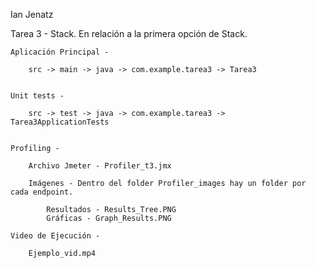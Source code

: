 Ian Jenatz

Tarea 3 - Stack. En relación a la primera opción de Stack.

    Aplicación Principal - 

        src -> main -> java -> com.example.tarea3 -> Tarea3


    Unit tests -

        src -> test -> java -> com.example.tarea3 -> Tarea3ApplicationTests


    Profiling - 
        
        Archivo Jmeter - Profiler_t3.jmx
        
        Imágenes - Dentro del folder Profiler_images hay un folder por cada endpoint.
            
            Resultados - Results_Tree.PNG
            Gráficas - Graph_Results.PNG

    Video de Ejecución -
    
        Ejemplo_vid.mp4
